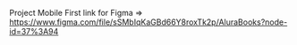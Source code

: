 Project Mobile First
link for Figma => https://www.figma.com/file/sSMbIqKaGBd66Y8roxTk2p/AluraBooks?node-id=37%3A94
